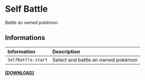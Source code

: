 # Self Battle
Battle an owned pokémon.

## Informations
| Information | Description |
|:----------|:-------------|
| `SelfBattle.start` | Select and battle an owned pokémon |

#### [[DOWNLOAD]](https://minhaskamal.github.io/DownGit/#/home?url=https://github.com/MickTK/Essentials-Plugins/tree/main/Self%20Battle&fileName=SelfBattle&rootDirectory=true)
